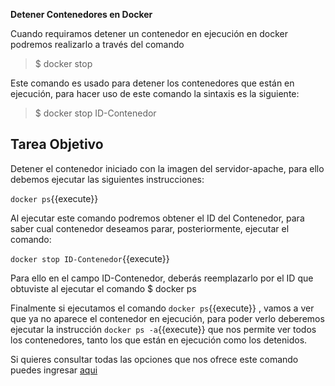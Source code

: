 **Detener Contenedores en Docker**

Cuando requiramos detener un contenedor en ejecución en docker podremos realizarlo a través del comando

> $ docker stop

Este comando es usado para detener los contenedores que están en ejecución, para hacer uso de este comando la sintaxis es la siguiente:

> $ docker stop ID-Contenedor

## Tarea Objetivo

Detener el contenedor iniciado con la imagen del servidor-apache, para ello debemos ejecutar las siguientes instrucciones:

`docker ps`{{execute}}

Al ejecutar este comando podremos obtener el ID del Contenedor, para saber cual contenedor deseamos parar, posteriormente, ejecutar el comando:

`docker stop ID-Contenedor`{{execute}}

Para ello en el campo ID-Contenedor, deberás reemplazarlo por el ID que obtuviste al ejecutar el comando $ docker ps

Finalmente si ejecutamos el comando `docker ps`{{execute}} , vamos a ver que ya no aparece el contenedor en ejecución, para poder verlo deberemos ejecutar 
la instrucción `docker ps -a`{{execute}} que nos permite ver todos los contenedores, tanto los que están en ejecución como los detenidos.

Si quieres consultar todas las opciones que nos ofrece este comando puedes ingresar [aqui](https://docs.docker.com/engine/reference/commandline/stop/)